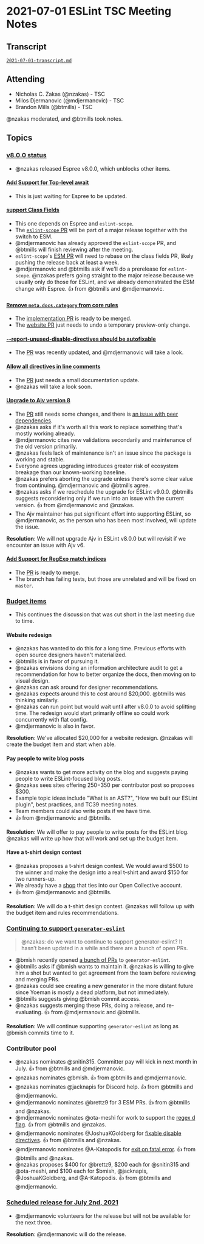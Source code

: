 # 2021-07-01 ESLint TSC Meeting Notes

## Transcript

[`2021-07-01-transcript.md`](2021-07-01-transcript.md)

## Attending

* Nicholas C. Zakas (@nzakas) - TSC
* Milos Djermanovic (@mdjermanovic) - TSC
* Brandon Mills (@btmills) - TSC

@nzakas moderated, and @btmills took notes.

## Topics

### [v8.0.0 status](https://github.com/eslint/eslint/projects/8)

* @nzakas released Espree v8.0.0, which unblocks other items.

#### [Add Support for Top-level await](https://github.com/eslint/eslint/issues/14632)

* This is just waiting for Espree to be updated.

#### [support Class Fields](https://github.com/eslint/eslint/issues/14343)

* This one depends on Espree and `eslint-scope`.
* The [`eslint-scope` PR](https://github.com/eslint/eslint-scope/pull/69) will be part of a major release together with the switch to ESM.
* @mdjermanovic has already approved the `eslint-scope` PR, and @btmills will finish reviewing after the meeting.
* `eslint-scope`'s [ESM PR](https://github.com/eslint/eslint-scope/pull/71) will need to rebase on the class fields PR, likely pushing the release back at least a week.
* @mdjermanovic and @btmills ask if we'll do a prerelease for `eslint-scope`. @nzakas prefers going straight to the major release because we usually only do those for ESLint, and we already demonstrated the ESM change with Espree. :+1: from @btmills and @mdjermanovic.

#### [Remove `meta.docs.category` from core rules](https://github.com/eslint/eslint/issues/13398)

* The [implementation PR](https://github.com/eslint/eslint/pull/14594) is ready to be merged.
* The [website PR](https://github.com/eslint/website/pull/848) just needs to undo a temporary preview-only change.

#### [--report-unused-disable-directives should be autofixable](https://github.com/eslint/eslint/issues/11815)

* The [PR](https://github.com/eslint/eslint/pull/14617) was recently updated, and @mdjermanovic will take a look.

#### [Allow all directives in line comments](https://github.com/eslint/eslint/issues/14575)

* The [PR](https://github.com/eslint/eslint/pull/14656) just needs a small documentation update.
* @nzakas will take a look soon.

#### [Upgrade to Ajv version 8](https://github.com/eslint/eslint/issues/13888)

* The [PR](https://github.com/eslint/eslint/pull/13911) still needs some changes, and there is [an issue with peer dependencies](https://github.com/eslint/eslint/pull/13911#issuecomment-853220115).
* @nzakas asks if it's worth all this work to replace something that's mostly working already.
* @mdjermanovic cites new validations secondarily and maintenance of the old version primarily.
* @nzakas feels lack of maintenance isn't an issue since the package is working and stable.
* Everyone agrees upgrading introduces greater risk of ecosystem breakage than our known-working baseline.
* @nzakas prefers aborting the upgrade unless there's some clear value from continuing. @mdjermanovic and @btmills agree.
* @nzakas asks if we reschedule the upgrade for ESLint v9.0.0. @btmills suggests reconsidering only if we run into an issue with the current version. :+1: from @mdjermanovic and @nzakas.
* The Ajv maintainer has put significant effort into supporting ESLint, so @mdjermanovic, as the person who has been most involved, will update the issue.

**Resolution**: We will not upgrade Ajv in ESLint v8.0.0 but will revisit if we encounter an issue with Ajv v6.

#### [Add Support for RegExp match indices](https://github.com/eslint/eslint/issues/14640)

* The [PR](https://github.com/eslint/eslint/pull/14653) is ready to merge.
* The branch has failing tests, but those are unrelated and will be fixed on `master`.

### [Budget items](https://github.com/eslint/tsc-meetings/issues/269#issuecomment-871018080)

* This continues the discussion that was cut short in the last meeting due to time.

#### Website redesign

* @nzakas has wanted to do this for a long time. Previous efforts with open source designers haven't materialized.
* @btmills is in favor of pursuing it.
* @nzakas envisions doing an information architecture audit to get a recommendation for how to better organize the docs, then moving on to visual design.
* @nzakas can ask around for designer recommendations.
* @nzakas expects around this to cost around $20,000. @btmills was thinking similarly.
* @nzakas can run point but would wait until after v8.0.0 to avoid splitting time. The redesign would start primarily offline so could work concurrently with flat config.
* @mdjermanovic is also in favor.

**Resolution**: We've allocated $20,000 for a website redesign. @nzakas will create the budget item and start when able.

#### Pay people to write blog posts

* @nzakas wants to get more activity on the blog and suggests paying people to write ESLint-focused blog posts.
* @nzakas sees sites offering $250-$350 per contributor post so proposes $300.
* Example topic ideas include "What is an AST?", "How we built our ESLint plugin", best practices, and TC39 meeting notes.
* Team members could also write posts if we have time.
* :+1: from @mdjermanovic and @btmills.

**Resolution**: We will offer to pay people to write posts for the ESLint blog. @nzakas will write up how that will work and set up the budget item.

#### Have a t-shirt design contest

* @nzakas proposes a t-shirt design contest. We would award $500 to the winner and make the design into a real t-shirt and award $150 for two runners-up.
* We already have a [shop](https://eslint.threadless.com) that ties into our Open Collective account.
* :+1: from @mdjermanovic and @btmills.

**Resolution**: We will do a t-shirt design contest. @nzakas will follow up with the budget item and rules recommendations.

### [Continuing to support `generator-eslint`](https://github.com/eslint/tsc-meetings/issues/269#issuecomment-871018230)

> @nzakas: do we want to continue to support generator-eslint? It hasn’t been updated in a while and there are a bunch of open PRs.

* @bmish recently opened [a bunch of PRs](https://github.com/eslint/generator-eslint/pulls?q=is%3Apr+author%3Abmish+) to `generator-eslint`.
* @btmills asks if @bmish wants to maintain it. @nzakas is willing to give him a shot but wanted to get agreement from the team before reviewing and merging PRs.
* @nzakas could see creating a new generator in the more distant future since Yoeman is mostly a dead platform, but not immediately.
* @btmills suggests giving @bmish commit access.
* @nzakas suggests merging these PRs, doing a release, and re-evaluating. :+1: from @mdjermanovic and @btmills.

**Resolution**: We will continue supporting `generator-eslint` as long as @bmish commits time to it.

### Contributor pool

* @nzakas nominates @snitin315. Committer pay will kick in next month in July. :+1: from @btmills and @mdjermanovic.
* @nzakas nominates @bmish. :+1: from @btmills and @mdjermanovic.
* @nzakas nominates @jacknapis for Discord help. :+1: from @btmills and @mdjermanovic.
* @mdjermanovic nominates @brettz9 for 3 ESM PRs. :+1: from @btmills and @nzakas.
* @mdjermanovic nominates @ota-meshi for work to support the [regex d flag](https://github.com/eslint/eslint/pull/14653). :+1: from @btmills and @nzakas.
* @mdjermanovic nominates @JoshuaKGoldberg for [fixable disable directives](https://github.com/eslint/eslint/pull/14617). :+1: from @btmills and @nzakas.
* @mdjermanovic nominates @A-Katopodis for [exit on fatal error](https://github.com/eslint/eslint/pull/14730). :+1: from @btmills and @nzakas.
* @nzakas proposes $400 for @brettz9, $200 each for @snitin315 and @ota-meshi, and $100 each for $bmish, @jacknapis, @JoshuaKGoldberg, and @A-Katopodis. :+1: from @btmills and @mdjermanovic.

### [Scheduled release for July 2nd, 2021](https://github.com/eslint/eslint/issues/14734)

* @mdjermanovic volunteers for the release but will not be available for the next three.

**Resolution**: @mdjermanovic will do the release.
